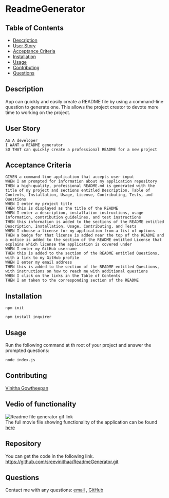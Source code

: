 # ReadmeGenerator


## Table of Contents

- [Description](#description)
- [User Story](#user-story)
- [Acceptance Criteria](#acceptance-criteria)
- [Installation](#installation)
- [Usage](#usage)
- [Contributing](#contributing)
- [Questions](#questions)

## Description

App can quickly and easily create a README file by using a command-line question to generate one. This allows the project creator to devote more time to working on the project.

## User Story
```
AS A developer
I WANT a README generator
SO THAT can quickly create a professional README for a new project 
```

## Acceptance Criteria
``` 
GIVEN a command-line application that accepts user input
WHEN I am prompted for information about my application repository
THEN a high-quality, professional README.md is generated with the title of my project and sections entitled Description, Table of Contents, Installation, Usage, License, Contributing, Tests, and Questions
WHEN I enter my project title
THEN this is displayed as the title of the README
WHEN I enter a description, installation instructions, usage information, contribution guidelines, and test instructions
THEN this information is added to the sections of the README entitled Description, Installation, Usage, Contributing, and Tests
WHEN I choose a license for my application from a list of options
THEN a badge for that license is added near the top of the README and a notice is added to the section of the README entitled License that explains which license the application is covered under
WHEN I enter my GitHub username
THEN this is added to the section of the README entitled Questions, with a link to my GitHub profile
WHEN I enter my email address
THEN this is added to the section of the README entitled Questions, with instructions on how to reach me with additional questions
WHEN I click on the links in the Table of Contents
THEN I am taken to the corresponding section of the README
```

## Installation

`npm init`

`npm install inquirer`

## Usage

Run the following command at th root of your project and answer the prompted questions:

`node index.js`

## Contributing

[Vinitha Gowtheepan](https://github.com/sreevinithaa)

## Vedio of functionality

![Readme file generator gif link](./assets/vedio/Readme%20Generator_%20Apr%2018%2C%202022%206_46%20PM.gif)<br>
The full movie file showing functionality of the application can be found [here](./assets/vedio/Readme%20Generator_%20Apr%2018%2C%202022%206_46%20PM.webm)


## Repository

You can get the code in the following link. https://github.com/sreevinithaa/ReadmeGenerator.git


## Questions

Contact me with any questions: [email](mailto:sreevinithaa@gmail.com) , [GitHub](https://github.com/sreevinithaa)<br />



